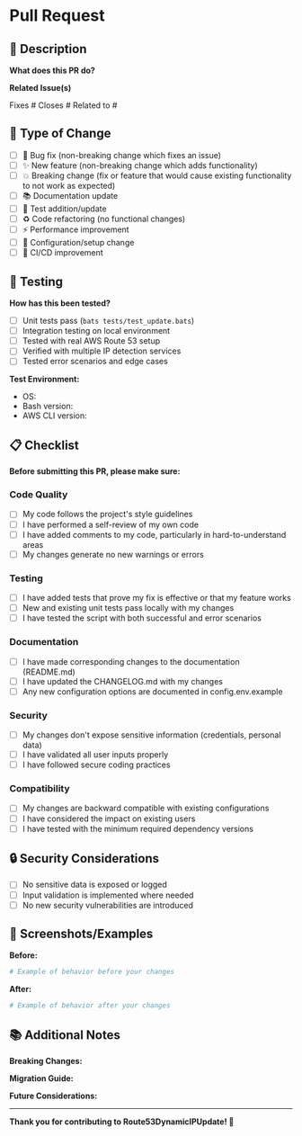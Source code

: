 # Pull Request

## 📝 Description

**What does this PR do?**
<!-- Provide a clear and concise description of what this pull request does -->

**Related Issue(s)**
<!-- Link to related issues using #issue_number -->
Fixes #
Closes #
Related to #

## 🔄 Type of Change

<!-- Mark the relevant option with an "x" -->

- [ ] 🐛 Bug fix (non-breaking change which fixes an issue)
- [ ] ✨ New feature (non-breaking change which adds functionality)
- [ ] 💥 Breaking change (fix or feature that would cause existing functionality to not work as expected)
- [ ] 📚 Documentation update
- [ ] 🧪 Test addition/update
- [ ] ♻️ Code refactoring (no functional changes)
- [ ] ⚡ Performance improvement
- [ ] 🔧 Configuration/setup change
- [ ] 🚀 CI/CD improvement

## 🧪 Testing

**How has this been tested?**
<!-- Describe the tests that you ran to verify your changes -->

- [ ] Unit tests pass (`bats tests/test_update.bats`)
- [ ] Integration testing on local environment
- [ ] Tested with real AWS Route 53 setup
- [ ] Verified with multiple IP detection services
- [ ] Tested error scenarios and edge cases

**Test Environment:**
- OS: <!-- e.g., Ubuntu 22.04 -->
- Bash version: <!-- e.g., 5.1.16 -->
- AWS CLI version: <!-- e.g., 2.7.x -->

## 📋 Checklist

**Before submitting this PR, please make sure:**

### Code Quality
- [ ] My code follows the project's style guidelines
- [ ] I have performed a self-review of my own code
- [ ] I have added comments to my code, particularly in hard-to-understand areas
- [ ] My changes generate no new warnings or errors

### Testing
- [ ] I have added tests that prove my fix is effective or that my feature works
- [ ] New and existing unit tests pass locally with my changes
- [ ] I have tested the script with both successful and error scenarios

### Documentation
- [ ] I have made corresponding changes to the documentation (README.md)
- [ ] I have updated the CHANGELOG.md with my changes
- [ ] Any new configuration options are documented in config.env.example

### Security
- [ ] My changes don't expose sensitive information (credentials, personal data)
- [ ] I have validated all user inputs properly
- [ ] I have followed secure coding practices

### Compatibility
- [ ] My changes are backward compatible with existing configurations
- [ ] I have considered the impact on existing users
- [ ] I have tested with the minimum required dependency versions

## 🔒 Security Considerations

<!-- If your PR has security implications, describe them here -->

- [ ] No sensitive data is exposed or logged
- [ ] Input validation is implemented where needed
- [ ] No new security vulnerabilities are introduced

## 📸 Screenshots/Examples

<!-- If applicable, add screenshots or example outputs -->

**Before:**
```bash
# Example of behavior before your changes
```

**After:**
```bash
# Example of behavior after your changes
```

## 📚 Additional Notes

<!-- Add any additional context, concerns, or considerations -->

**Breaking Changes:**
<!-- If this is a breaking change, describe what users need to do to adapt -->

**Migration Guide:**
<!-- If users need to migrate their setup, provide clear instructions -->

**Future Considerations:**
<!-- Any thoughts on future improvements or related work -->

---

**Thank you for contributing to Route53DynamicIPUpdate! 🎉**